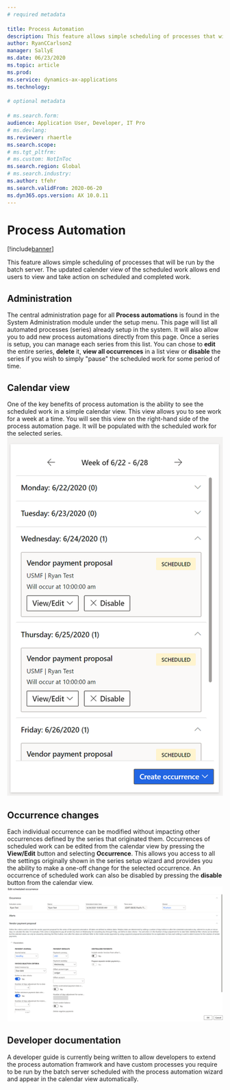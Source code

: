 ```yaml
---
# required metadata

title: Process Automation
description: This feature allows simple scheduling of processes that will be run by the batch server. The updated calender view of the scheduled work allows end users to view and take action on scheduled and completed work.
author: RyanCCarlson2
manager: SallyE
ms.date: 06/23/2020
ms.topic: article
ms.prod:
ms.service: dynamics-ax-applications
ms.technology: 

# optional metadata

# ms.search.form:
audience: Application User, Developer, IT Pro
# ms.devlang: 
ms.reviewer: rhaertle
ms.search.scope:
# ms.tgt_pltfrm: 
# ms.custom: NotInToc
ms.search.region: Global
# ms.search.industry:
ms.author: tfehr
ms.search.validFrom: 2020-06-20
ms.dyn365.ops.version: AX 10.0.11
---
```


# Process Automation

[!include[banner](../includes/banner.md)]

This feature allows simple scheduling of processes that will be run by the batch server. The updated calender view of the scheduled work allows end users to view and take action on scheduled and completed work.

## Administration

The central administration page for all **Process automations** is found in the System Administration module under the setup menu. This page will list all automated processes (series) already setup in the system.  It will also allow you to add new process automations directly from this page.  Once a series is setup, you can manage each series from this list. You can chose to **edit** the entire series, **delete** it, **view all occurrences** in a list view or **disable** the series if you wish to simply "pause" the scheduled work for some period of time. 

## Calendar view 
One of the key benefits of process automation is the ability to see the scheduled work in a simple calendar view.  This view allows you to see work for a week at a time. You will see this view on the right-hand side of the process automation page. It will be populated with the scheduled work for the selected series. 
[![Process automation calendar](./media/CalendarView2.png)](./media/CalendarView2.png)

## Occurrence changes
Each individual occurrence can be modified without impacting other occurrences defined by the series that originated them. Occurrences of scheduled work can be edited from the calendar view by pressing the **View/Edit** button and selecting **Occurrence**.  This allows you access to all the settings originally shown in the series setup wizard and provides you the ability to make a one-off change for the selected occurrence.  An occurrence of scheduled work can also be disabled by pressing the **disable** button from the calendar view. 
![Occurrence Edit](./media/OccurrenceEdit.png)

## Developer documentation 
A developer guide is currently being written to allow developers to extend the process automation framwork and have custom processes you require to be run by the batch server scheduled with the process automation wizard and appear in the calendar view automatically. 
